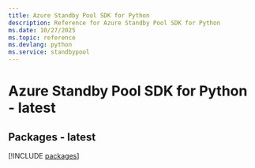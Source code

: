 ```yaml
---
title: Azure Standby Pool SDK for Python
description: Reference for Azure Standby Pool SDK for Python
ms.date: 10/27/2025
ms.topic: reference
ms.devlang: python
ms.service: standbypool
---
```

# Azure Standby Pool SDK for Python - latest
## Packages - latest
[!INCLUDE [packages](standby-pool-index.md)]